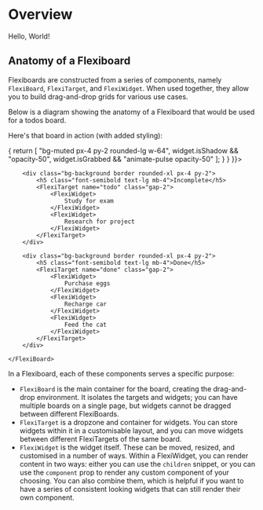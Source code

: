 <script lang="ts">
	import FlexiBoardAnatomy from '$lib/components/docs/overview/flexiboard-anatomy.svelte';
	import { FlexiBoard, FlexiTarget, FlexiWidget } from 'svelte-flexiboards';

    $effect(() => {
        document.title = 'Overview ⋅ Docs ⋅ Flexiboards';
    });
</script>

# Overview

Hello, World!

## Anatomy of a Flexiboard

Flexiboards are constructed from a series of components, namely `FlexiBoard`, `FlexiTarget`, and `FlexiWidget`. When used together, they allow you to build drag-and-drop grids for various use cases.

Below is a diagram showing the anatomy of a Flexiboard that would be used for a todos board.
<FlexiBoardAnatomy />

Here's that board in action (with added styling):

<div class="not-prose">
    <FlexiBoard class="flex lg:h-[25vh] flex-col justify-center gap-8 lg:flex-row"
        config={{
            targetDefaults: {
                layout: {
                    type: 'flow',
                    flowAxis: 'row',
                    placementStrategy: 'append'
                }
            },
            widgetDefaults: {
                draggable: true,
                className: (widget: FlexiWidget) => {
                    return [
                        "bg-muted px-4 py-2 rounded-lg w-64",
                        widget.isShadow && "opacity-50",
                        widget.isGrabbed && "animate-pulse opacity-50"
                    ];
                }
            }
        }}>
    
        <div class="bg-background border rounded-xl px-4 py-2">
            <h5 class="font-semibold text-lg mb-4">Incomplete</h5>
            <FlexiTarget name="todo" class="gap-2">
                <FlexiWidget>
                    Study for exam
                </FlexiWidget>
                <FlexiWidget>
                    Research for project
                </FlexiWidget>
            </FlexiTarget>
        </div>
    
        <div class="bg-background border rounded-xl px-4 py-2">
            <h5 class="font-semibold text-lg mb-4">Done</h5>
            <FlexiTarget name="done" class="gap-2">
                <FlexiWidget>
                    Purchase eggs
                </FlexiWidget>
                <FlexiWidget>
                    Recharge car
                </FlexiWidget>
                <FlexiWidget>
                    Feed the cat
                </FlexiWidget>
            </FlexiTarget>
        </div>
    
    </FlexiBoard>    
</div>

In a Flexiboard, each of these components serves a specific purpose:

- `FlexiBoard` is the main container for the board, creating the drag-and-drop environment. It isolates the targets and widgets; you can have multiple boards on a single page, but widgets cannot be dragged between different FlexiBoards.
- `FlexiTarget` is a dropzone and container for widgets. You can store widgets within it in a customisable layout, and you can move widgets between different FlexiTargets of the same board.
- `FlexiWidget` is the widget itself. These can be moved, resized, and customised in a number of ways. Within a FlexiWidget, you can render content in two ways: either you can use the `children` snippet, or you can use the `component` prop to render any custom component of your choosing. You can also combine them, which is helpful if you want to have a series of consistent looking widgets that can still render their own component.

